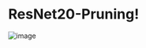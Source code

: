# ResNet20-Pruning!
![image](https://user-images.githubusercontent.com/89237314/196045797-c7be578e-79b1-4308-83e4-b460ec527812.jpg)
